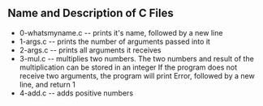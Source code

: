## Name and Description of C Files

* 0-whatsmyname.c -- prints it's name, followed by a new line
* 1-args.c -- prints the number of arguments passed into it
* 2-args.c -- prints all arguments it receives
* 3-mul.c -- multiplies two numbers. The two numbers and result of the multiplication can be stored in an integer
If the program does not receive two arguments, the program will print Error, followed by a new line, and return 1
* 4-add.c -- adds positive numbers